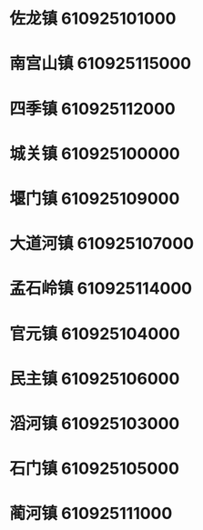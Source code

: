 # 佐龙镇 610925101000
# 南宫山镇 610925115000
# 四季镇 610925112000
# 城关镇 610925100000
# 堰门镇 610925109000
# 大道河镇 610925107000
# 孟石岭镇 610925114000
# 官元镇 610925104000
# 民主镇 610925106000
# 滔河镇 610925103000
# 石门镇 610925105000
# 蔺河镇 610925111000
